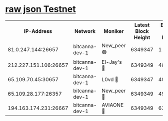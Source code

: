 [raw json Testnet](https://rpc-check.bcat.stavr.tech/bcat/rpc-bcat-result.json)
=


<table><tr><th>IP-Address</th><th>Network</th><th>Moniker</th><th>Latest Block Height</th><th>Earliest Block Height</th><th>Catching Up</th><th>Tx Index</th><th>Voting Power</th><th>Scan Time</th></tr><tr><td>81.0.247.144:26657</td><td>bitcanna-dev-1</td><td>New_peer 🟢</td><td>6349347</td><td>1</td><td>False</td><td>on</td><td>0</td><td>2024-02-08T12:55:37.978111975UTC</td></tr><tr><td>212.227.151.106:26657</td><td>bitcanna-dev-1</td><td>El-Jay's 🔴</td><td>6349349</td><td>4670391</td><td>False</td><td>on</td><td>2218164</td><td>2024-02-08T12:55:44.768440259UTC</td></tr><tr><td>65.109.70.45:30657</td><td>bitcanna-dev-1</td><td>L0vd 🔴</td><td>6349347</td><td>4828155</td><td>False</td><td>on</td><td>307920</td><td>2024-02-08T12:55:38.343550792UTC</td></tr><tr><td>65.109.28.177:26357</td><td>bitcanna-dev-1</td><td>New_peer 🔴</td><td>6349349</td><td>4952911</td><td>False</td><td>on</td><td>2237067</td><td>2024-02-08T12:55:45.080527640UTC</td></tr><tr><td>194.163.174.231:26667</td><td>bitcanna-dev-1</td><td>AVIAONE 🔴</td><td>6349349</td><td>6340961</td><td>False</td><td>on</td><td>1949865</td><td>2024-02-08T12:55:49.549418194UTC</td></tr></table>